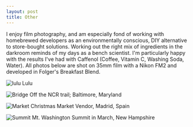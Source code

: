 ```yaml
---
layout: post
title: Other
---
```


I enjoy film photography, and am especially fond of working with homebrewed developers as an environmentally conscious, DIY alternative to store-bought solutions. Working out the right mix of ingredients in the darkroom reminds of my days as a bench scientist. I'm particularly happy with the results I've had with Caffenol (Coffee, Vitamin C, Washing Soda, Water). All photos below are shot on 35mm film with a Nikon FM2 and developed in Folger's Breakfast Blend. 

![lulu](/assets/img/r2s1n1.jpeg)
Lulu

![Bridge](/assets/img/r321.jpeg)
Off the NCR trail; Baltimore, Maryland

![Market](/assets/img/r3s7n1.jpeg)
Christmas Market Vendor, Madrid, Spain

![Summit](/assets/img/r5s4n2.jpeg)
Mt. Washington Summit in March, New Hampshire
